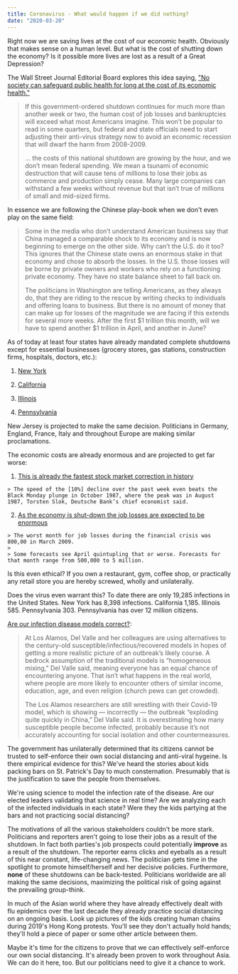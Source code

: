 ```yaml
---
title: Coronavirus - What would happen if we did nothing?
date: "2020-03-20"
---
```


Right now we are saving lives at the cost of our economic health. Obviously that makes sense on a human level. But what is the cost of shutting down the economy? Is it possible more lives are lost as a result of a Great Depression?

The Wall Street Journal Editorial Board explores this idea saying, ["No society can safeguard public health for long at the cost of its economic health."](https://www.wsj.com/articles/rethinking-the-coronavirus-shutdown-11584659154?mod=opinion_major_pos1)

  > If this government-ordered shutdown continues for much more than another week or two, the human cost of job losses and bankruptcies will exceed what most Americans imagine. This won’t be popular to read in some quarters, but federal and state officials need to start adjusting their anti-virus strategy now to avoid an economic recession that will dwarf the harm from 2008-2009.
  >
  > ... the costs of this national shutdown are growing by the hour, and we don’t mean federal spending. We mean a tsunami of economic destruction that will cause tens of millions to lose their jobs as commerce and production simply cease. Many large companies can withstand a few weeks without revenue but that isn’t true of millions of small and mid-sized firms.

In essence we are following the Chinese play-book when we don't even play on the same field:

  > Some in the media who don’t understand American business say that China managed a comparable shock to its economy and is now beginning to emerge on the other side. Why can’t the U.S. do it too? This ignores that the Chinese state owns an enormous stake in that economy and chose to absorb the losses. In the U.S. those losses will be borne by private owners and workers who rely on a functioning private economy. They have no state balance sheet to fall back on.
  >
  > The politicians in Washington are telling Americans, as they always do, that they are riding to the rescue by writing checks to individuals and offering loans to business. But there is no amount of money that can make up for losses of the magnitude we are facing if this extends for several more weeks. After the first $1 trillion this month, will we have to spend another $1 trillion in April, and another in June?

As of today at least four states have already mandated complete shutdowns except for essential businesses (grocery stores, gas stations, construction firms, hospitals, doctors, etc.):

  1. [New York](https://www.washingtonpost.com/national-security/coronavirus-new-york-shutdown-cuomo/2020/03/20/ce124798-6aca-11ea-abef-020f086a3fab_story.html)

  2. [California](https://www.cnn.com/2020/03/19/us/california-coronavirus-stay-home-order/index.html)

  3. [Illinois](https://www.nbcnews.com/news/us-news/coronavirus-illinois-issue-stay-home-order-13-million-residents-california-n1164901)

  4. [Pennsylvania](https://www.nbcphiladelphia.com/news/coronavirus/pa-governor-all-businesses-not-life-sustaining-must-shut-down/2333625/)

New Jersey is projected to make the same decision. Politicians in Germany, England, France, Italy and throughout Europe are making similar proclamations.

The economic costs are already enormous and are projected to get far worse:

  1. [This is already the fastest stock market correction in history](https://www.cnbc.com/2020/02/27/this-is-the-fastest-stock-market-correction-in-history.html)

    > The speed of the [10%] decline over the past week even beats the Black Monday plunge in October 1987, where the peak was in August 1987, Torsten Slok, Deutsche Bank’s chief economist said.

  2. [As the economy is shut-down the job losses are expected to be enormous](https://www.cnbc.com/2020/03/20/the-upcoming-job-losses-will-be-unlike-anything-the-us-has-ever-seen.html)

    > The worst month for job losses during the financial crisis was 800,00 in March 2009.
    >
    > Some forecasts see April quintupling that or worse. Forecasts for that month range from 500,000 to 5 million.

Is this even ethical? If you own a restaurant, gym, coffee shop, or practically any retail store you are hereby screwed, wholly and unilaterally.

Does the virus even warrant this? To date there are only 19,285 infections in the United States. New York has 8,398 infections. California 1,185. Illinois 585. Pennsylvania 303. Pennsylvania has over 12 million citizens.

[Are our infection disease models correct?](https://www.statnews.com/2020/02/14/disease-modelers-see-future-of-covid-19/):
  > At Los Alamos, Del Valle and her colleagues are using alternatives to the century-old susceptible/infectious/recovered models in hopes of getting a more realistic picture of an outbreak’s likely course. A bedrock assumption of the traditional models is “homogeneous mixing,” Del Valle said, meaning everyone has an equal chance of encountering anyone. That isn’t what happens in the real world, where people are more likely to encounter others of similar income, education, age, and even religion (church pews can get crowded).
  >
  > The Los Alamos researchers are still wrestling with their Covid-19 model, which is showing — incorrectly — the outbreak “exploding quite quickly in China,” Del Valle said. It is overestimating how many susceptible people become infected, probably because it’s not accurately accounting for social isolation and other countermeasures. 

The government has unilaterally determined that its citizens cannot be trusted to self-enforce their own social distancing and anti-viral hygeine. Is there empirical evidence for this? We've heard the stories about kids packing bars on St. Patrick's Day to much consternation. Presumably that is the justification to save the people from themselves. 

We're using science to model the infection rate of the disease. Are our elected leaders validating that science in real time? Are we analyzing each of the infected individuals in each state? Were they the kids partying at the bars and not practicing social distancing?

The motivations of all the various stakeholders couldn't be more stark. Politicians and reporters aren't going to lose their jobs as a result of the shutdown. In fact both parties's job prospects could potentially **improve** as a result of the shutdown. The reporter earns clicks and eyeballs as a result of this near constant, life-changing news. The politician gets time in the spotlight to promote himself/herself and her decisive policies. Furthermore, **none** of these shutdowns can be back-tested. Politicians worldwide are all making the same decisions, maximizing the political risk of going against the prevailing group-think.

In much of the Asian world where they have already effectively dealt with flu epidemics over the last decade they already practice social distancing on an ongoing basis. Look up pictures of the kids creating human chains during 2019's Hong Kong protests. You'll see they don't actually hold hands; they'll hold a piece of paper or some other article between them.

Maybe it's time for the citizens to prove that we can effectively self-enforce our own social distancing. It's already been proven to work throughout Asia. We can do it here, too. But our politicians need to give it a chance to work.